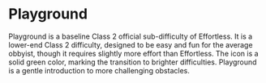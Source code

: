 # Playground

Playground is a baseline Class 2 official sub-difficulty of Effortless. It is a lower-end Class 2 difficulty, designed to be easy and fun for the average obbyist, though it requires slightly more effort than Effortless. The icon is a solid green color, marking the transition to brighter difficulties. Playground is a gentle introduction to more challenging obstacles.
